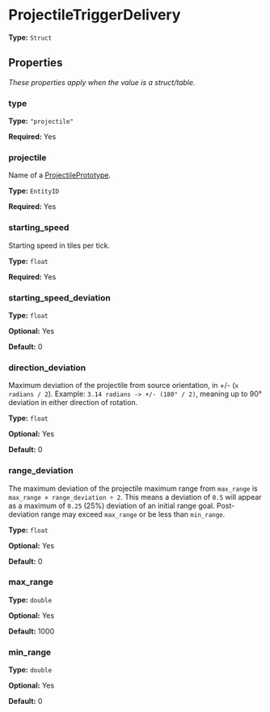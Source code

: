 # ProjectileTriggerDelivery

**Type:** `Struct`

## Properties

*These properties apply when the value is a struct/table.*

### type

**Type:** `"projectile"`

**Required:** Yes

### projectile

Name of a [ProjectilePrototype](prototype:ProjectilePrototype).

**Type:** `EntityID`

**Required:** Yes

### starting_speed

Starting speed in tiles per tick.

**Type:** `float`

**Required:** Yes

### starting_speed_deviation

**Type:** `float`

**Optional:** Yes

**Default:** 0

### direction_deviation

Maximum deviation of the projectile from source orientation, in +/- (`x radians / 2`). Example: `3.14 radians -> +/- (180° / 2)`, meaning up to 90° deviation in either direction of rotation.

**Type:** `float`

**Optional:** Yes

**Default:** 0

### range_deviation

The maximum deviation of the projectile maximum range from `max_range` is `max_range × range_deviation ÷ 2`. This means a deviation of `0.5` will appear as a maximum of `0.25` (25%) deviation of an initial range goal. Post-deviation range may exceed `max_range` or be less than `min_range`.

**Type:** `float`

**Optional:** Yes

**Default:** 0

### max_range

**Type:** `double`

**Optional:** Yes

**Default:** 1000

### min_range

**Type:** `double`

**Optional:** Yes

**Default:** 0

